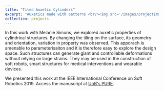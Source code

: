 ```yaml
---
title: "Tiled Auxetic Cylinders"
excerpt: "Auxetics made with patterns <br/><img src='/images/projectImages/AuxeticDesigns_500x300.png'>"
collection: projects
---
```


In this work with Melanie Simons, we explored auxetic properties of cylindrical structures. By changing the tiling on the surface, its geometry and orientation, variation in property was observed. This apporach is amenable to parameterisaiton and it is therefore easy to explore the design space. Such structures can generate giant and controllable deformations without relying on large strains. They may be used in the construction of soft robots, smart structures for medical interventions and wearable devices.

We presented this work at the IEEE International Conference on Soft Robotics 2019. Access the manuscript at [UoB's PURE](https://research-information.bris.ac.uk/files/185062368/Tiled_Auxetic_Cylinders_For_Soft_Robots_Accepted_Preprint.pdf).